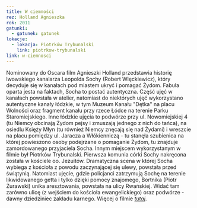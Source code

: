 ```yaml
---
title: W ciemności
rez: Holland Agnieszka
rok: 2011
gatunki: 
  - gatunek: gatunek
lokacje:
  - lokacja: Piotrków Trybunalski
    link: piotrkow-trybunalski
link: w-ciemnosci
---
```

Nominowany do Oscara film Agnieszki Holland przedstawia historię lwowskiego kanalarza Leopolda Sochy (Robert Więckiewicz), który decyduje się w kanałach pod miastem ukryć i pomagać Żydom. Fabuła oparta jesta na faktach, Socha to postać autentyczna.
Część ujęć w kanałach powstała w atelier, natomiast do niektórych ujęć wykorzystano autentyczne kanały łódzkie, w tym Muzeum Kanału "Dętka" na placu Wolności oraz fragment kanału przy rzece Łódce na terenie Parku Staromiejskiego. Inne łódzkie ujęcia to podwórze przy ul. Nowomiejskiej 4 (tu Niemcy obcinają Żydom pejsy i zmuszają jednego z nich do tańca), na osiedlu Księży Młyn (tu również Niemcy znęcają się nad Żydami) i wreszcie na placu pomiędzy ul. Jaracza a Włókienniczą - tu stanęła szubienica na której powieszono osoby podejrzane o pomaganie Żydom, tu znajduje zamordowanego przyjaciela Socha.
Innym miejscem wykorzystanym w filmie był Piotrków Trybunalski. Pierwsza komunia córki Sochy nakręcona została w kościele oo. Jezuitów. Dramatyczna scena w której Socha wybiega z kościoła z powodu zaczynającej się ulewy, powstała przed świątynią. Natomiast ujęcie, gdzie policjanci zatrzymują Sochę na terenie likwidowanego getta i tylko dzięki pomocy znajomego, Bortnika (Piotr Żurawski) unika aresztowania, powstała na ulicy Rwańskiej. Widać tam zarówno ulicę (z wejściem do kościoła ewangelickiego) oraz podwórze - dawny dziedziniec zakładu karnego.
Więcej o filmie [*tutaj*](http://www.filmpolski.pl/fp/index.php?film=1225178).
